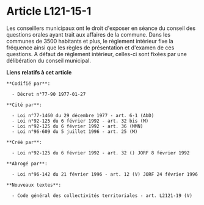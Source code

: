 # Article L121-15-1

Les conseillers municipaux ont le droit d'exposer en séance du conseil des questions orales ayant trait aux affaires de la
commune. Dans les communes de 3500 habitants et plus, le règlement intérieur fixe la fréquence ainsi que les règles de
présentation et d'examen de ces questions. A défaut de règlement intérieur, celles-ci sont fixées par une délibération du
conseil municipal.

**Liens relatifs à cet article**

	**Codifié par**:

	  - Décret n°77-90 1977-01-27

	**Cité par**:

	  - Loi n°77-1460 du 29 décembre 1977 - art. 6-1 (AbD)
	  - Loi n°92-125 du 6 février 1992 - art. 32 bis (M)
	  - Loi n°92-125 du 6 février 1992 - art. 36 (MMN)
	  - Loi n°96-609 du 5 juillet 1996 - art. 25 (M)

	**Créé par**:

	  - Loi n°92-125 du 6 février 1992 - art. 32 () JORF 8 février 1992

	**Abrogé par**:

	  - Loi n°96-142 du 21 février 1996 - art. 12 (V) JORF 24 février 1996

	**Nouveaux textes**:

	  - Code général des collectivités territoriales - art. L2121-19 (V)
